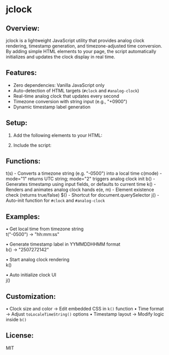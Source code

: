 jclock
======

Overview:
---------
jclock is a lightweight JavaScript utility that provides analog clock rendering, timestamp generation, and timezone-adjusted time conversion.  
By adding simple HTML elements to your page, the script automatically initializes and updates the clock display in real time.

Features:
---------
- Zero dependencies: Vanilla JavaScript only
- Auto-detection of HTML targets (`#clock` and `#analog-clock`)
- Real-time analog clock that updates every second
- Timezone conversion with string input (e.g., "+0900")
- Dynamic timestamp label generation

Setup:
------
1. Add the following elements to your HTML:
   <div id="analog-clock"></div>
   <div id="clock"></div>

2. Include the script:
   <script src="jclock.js"></script>

Functions:
----------
t(s)      - Converts a timezone string (e.g. "-0500") into a local time
c(mode)   - mode="1" returns UTC string; mode="2" triggers analog clock init
b()       - Generates timestamp using input fields, or defaults to current time
k()       - Renders and animates analog clock hands
e(e, m)   - Element existence check (returns true/false)
$()       - Shortcut for document.querySelector
j()       - Auto-init function for `#clock` and `#analog-clock`

Examples:
---------
• Get local time from timezone string  
  t("-0500") → "hh:mm:ss"

• Generate timestamp label in YYMMDDHHMM format  
  b() → "2507272142"

• Start analog clock rendering  
  k()

• Auto initialize clock UI  
  j()

Customization:
--------------
• Clock size and color → Edit embedded CSS in `k()` function
• Time format → Adjust `toLocaleTimeString()` options
• Timestamp layout → Modify logic inside `b()`

License:
--------
MIT

